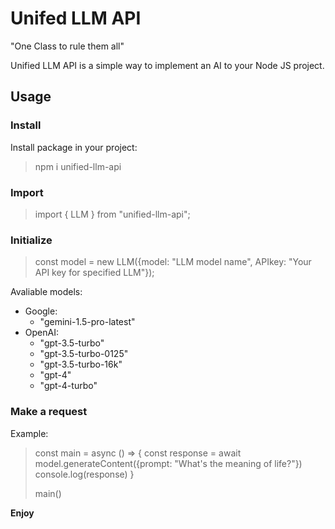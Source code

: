 # Unifed LLM API

"One Class to rule them all"

Unified LLM API is a simple way to implement an AI to your Node JS project. 

## Usage

### Install

Install package in your project:

> npm i unified-llm-api

### Import

> import { LLM } from "unified-llm-api";

### Initialize

> const model = new LLM({model: "LLM model name", APIkey: "Your API key for specified LLM"});

Avaliable models: 
 * Google: 
    - "gemini-1.5-pro-latest"
 * OpenAI:
    - "gpt-3.5-turbo"
    - "gpt-3.5-turbo-0125"
    - "gpt-3.5-turbo-16k"
    - "gpt-4"
    - "gpt-4-turbo"

### Make a request

Example: 
> const main = async () => {
>  const response = await model.generateContent({prompt: "What's the meaning of life?"})
>  console.log(response)
> }
>
> main()

**Enjoy**
